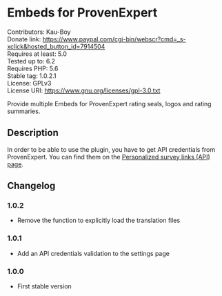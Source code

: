 # Embeds for ProvenExpert

Contributors: Kau-Boy  
Donate link: https://www.paypal.com/cgi-bin/webscr?cmd=_s-xclick&hosted_button_id=7914504  
Requires at least: 5.0  
Tested up to: 6.2  
Requires PHP: 5.6  
Stable tag: 1.0.2.1  
License: GPLv3  
License URI: https://www.gnu.org/licenses/gpl-3.0.txt  

Provide multiple Embeds for ProvenExpert rating seals, logos and rating summaries.

## Description
In order to be able to use the plugin, you have to get API credentials from ProvenExpert. You can find them on the [Personalized survey links (API) page](https://www.provenexpert.com/en-us/custom-survey-links/).

## Changelog

### 1.0.2
* Remove the function to explicitly load the translation files

### 1.0.1
* Add an API credentials validation to the settings page

### 1.0.0
* First stable version